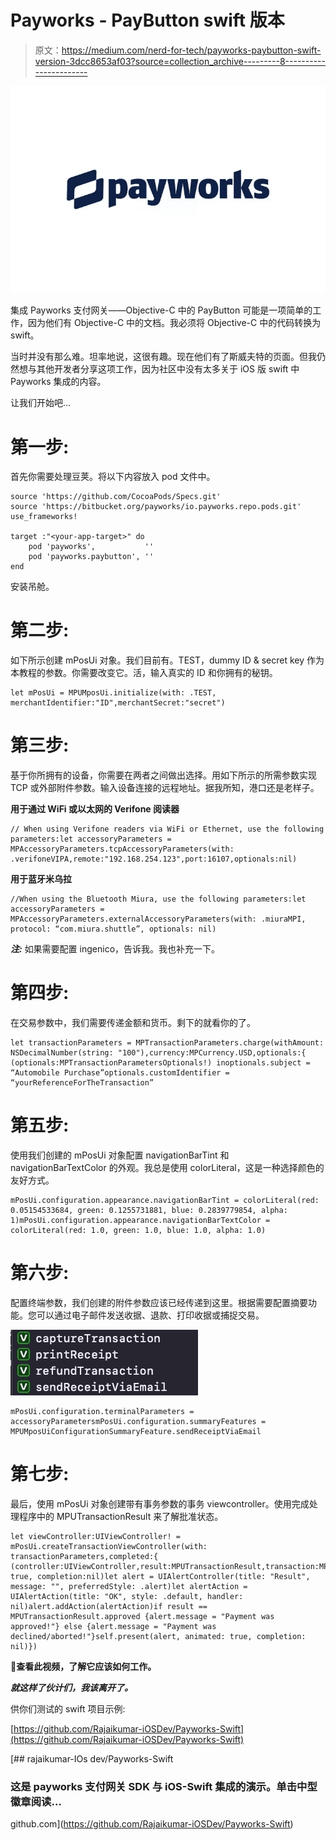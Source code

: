 # Payworks - PayButton swift 版本

> 原文：<https://medium.com/nerd-for-tech/payworks-paybutton-swift-version-3dcc8653af03?source=collection_archive---------8----------------------->

![](img/0ae1fa1db43bf36857f1ab058fc575d4.png)

集成 Payworks 支付网关——Objective-C 中的 PayButton 可能是一项简单的工作，因为他们有 Objective-C 中的文档。我必须将 Objective-C 中的代码转换为 swift。

当时并没有那么难。坦率地说，这很有趣。现在他们有了斯威夫特的页面。但我仍然想与其他开发者分享这项工作，因为社区中没有太多关于 iOS 版 swift 中 Payworks 集成的内容。

让我们开始吧…

# 第一步:

首先你需要处理豆荚。将以下内容放入 pod 文件中。

```
source 'https://github.com/CocoaPods/Specs.git'
source 'https://bitbucket.org/payworks/io.payworks.repo.pods.git'
use_frameworks!

target :"<your-app-target>" do
    pod 'payworks',           ''
    pod 'payworks.paybutton', ''
end
```

安装吊舱。

# **第二步:**

如下所示创建 mPosUi 对象。我们目前有。TEST，dummy ID & secret key 作为本教程的参数。你需要改变它。活，输入真实的 ID 和你拥有的秘钥。

```
let mPosUi = MPUMposUi.initialize(with: .TEST, merchantIdentifier:"ID",merchantSecret:"secret")
```

# 第三步:

基于你所拥有的设备，你需要在两者之间做出选择。用如下所示的所需参数实现 TCP 或外部附件参数。输入设备连接的远程地址。据我所知，港口还是老样子。

**用于通过 WiFi 或以太网的 Verifone 阅读器**

```
// When using Verifone readers via WiFi or Ethernet, use the following parameters:let accessoryParameters = MPAccessoryParameters.tcpAccessoryParameters(with: .verifoneVIPA,remote:"192.168.254.123",port:16107,optionals:nil)
```

**用于蓝牙米乌拉**

```
//When using the Bluetooth Miura, use the following parameters:let accessoryParameters = MPAccessoryParameters.externalAccessoryParameters(with: .miuraMPI, protocol: “com.miura.shuttle”, optionals: nil)
```

***注:*** 如果需要配置 ingenico，告诉我。我也补充一下。

# 第四步:

在交易参数中，我们需要传递金额和货币。剩下的就看你的了。

```
let transactionParameters = MPTransactionParameters.charge(withAmount: NSDecimalNumber(string: "100"),currency:MPCurrency.USD,optionals:{ (optionals:MPTransactionParametersOptionals!) inoptionals.subject = “Automobile Purchase”optionals.customIdentifier = “yourReferenceForTheTransaction”
```

# 第五步:

使用我们创建的 mPosUi 对象配置 navigationBarTint 和 navigationBarTextColor 的外观。我总是使用 colorLiteral，这是一种选择颜色的友好方式。

```
mPosUi.configuration.appearance.navigationBarTint = colorLiteral(red: 0.05154533684, green: 0.1255731881, blue: 0.2839779854, alpha: 1)mPosUi.configuration.appearance.navigationBarTextColor = colorLiteral(red: 1.0, green: 1.0, blue: 1.0, alpha: 1.0)
```

# 第六步:

配置终端参数，我们创建的附件参数应该已经传递到这里。根据需要配置摘要功能。您可以通过电子邮件发送收据、退款、打印收据或捕捉交易。

![](img/7d75994d437ab7758e14c2f09142bf3b.png)

```
mPosUi.configuration.terminalParameters = accessoryParametersmPosUi.configuration.summaryFeatures = MPUMposUiConfigurationSummaryFeature.sendReceiptViaEmail
```

# 第七步:

最后，使用 mPosUi 对象创建带有事务参数的事务 viewcontroller。使用完成处理程序中的 MPUTransactionResult 来了解批准状态。

```
let viewController:UIViewController! = mPosUi.createTransactionViewController(with: transactionParameters,completed:{ (controller:UIViewController,result:MPUTransactionResult,transaction:MPTransaction?)inself.dismiss(animated: true, completion:nil)let alert = UIAlertController(title: "Result", message: "", preferredStyle: .alert)let alertAction = UIAlertAction(title: "OK", style: .default, handler: nil)alert.addAction(alertAction)if result == MPUTransactionResult.approved {alert.message = "Payment was approved!"} else {alert.message = "Payment was declined/aborted!"}self.present(alert, animated: true, completion: nil)})
```

🎥**查看此视频，了解它应该如何工作。**

***就这样了伙计们，我该离开了。***

供你们测试的 swift 项目示例:

[https://github.com/Rajaikumar-iOSDev/Payworks-Swift](https://github.com/Rajaikumar-iOSDev/Payworks-Swift)

[](https://github.com/Rajaikumar-iOSDev/Payworks-Swift) [## rajaikumar-IOs dev/Payworks-Swift

### 这是 payworks 支付网关 SDK 与 iOS-Swift 集成的演示。单击中型徽章阅读…

github.com](https://github.com/Rajaikumar-iOSDev/Payworks-Swift)
